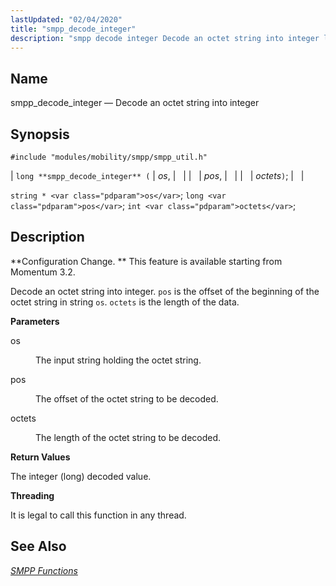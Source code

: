 ```yaml
---
lastUpdated: "02/04/2020"
title: "smpp_decode_integer"
description: "smpp decode integer Decode an octet string into integer long smpp decode integer os pos octets string os long pos int octets Configuration Change This feature is available starting from Momentum 3 2 Decode an octet string into integer pos is the offset of the beginning of the octet string..."
---
```


<a name="apis.smpp_decode_integer"></a> 
## Name

smpp_decode_integer — Decode an octet string into integer

## Synopsis

`#include "modules/mobility/smpp/smpp_util.h"`

| `long **smpp_decode_integer** (` | <var class="pdparam">os</var>, |   |
|   | <var class="pdparam">pos</var>, |   |
|   | <var class="pdparam">octets</var>`)`; |   |

`string * <var class="pdparam">os</var>`;
`long <var class="pdparam">pos</var>`;
`int <var class="pdparam">octets</var>`;<a name="idp61263360"></a> 
## Description

**Configuration Change. ** This feature is available starting from Momentum 3.2.

Decode an octet string into integer. `pos` is the offset of the beginning of the octet string in string `os`. `octets` is the length of the data.

**<a name="idp61267664"></a> Parameters**

<dl class="variablelist">

<dt>os</dt>

<dd>

The input string holding the octet string.

</dd>

<dt>pos</dt>

<dd>

The offset of the octet string to be decoded.

</dd>

<dt>octets</dt>

<dd>

The length of the octet string to be decoded.

</dd>

</dl>

**<a name="idp61274096"></a> Return Values**

The integer (long) decoded value.

**<a name="idp61275024"></a> Threading**

It is legal to call this function in any thread.

<a name="idp61276128"></a> 
## See Also

[*SMPP Functions*](/momentum/3/3-api/smpp)